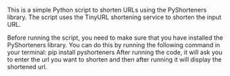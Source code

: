 This is a simple Python script to shorten URLs using the PyShorteners library. The script uses the TinyURL shortening service to shorten the input URL.

Before running the script, you need to make sure that you have installed the PyShorteners library. You can do this by running the following command in your terminal: 
pip install pyshorteners
After running the code, it will ask you to enter the url you want to shorten and then after running it will display the shortened url.
